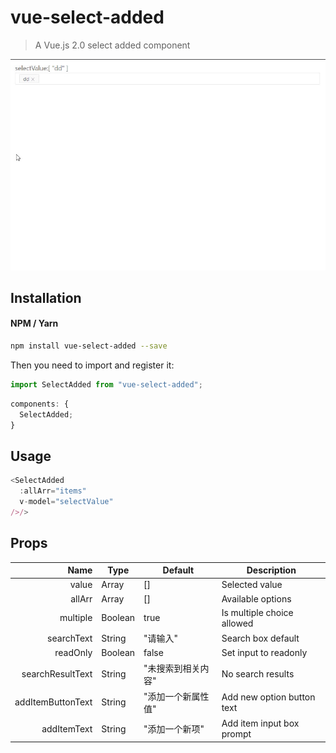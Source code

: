 # vue-select-added

> A Vue.js 2.0 select added component

<p align="center">
  <img src="demo.gif" width="750" alt="test"/>
</p>

## Installation

#### NPM / Yarn

```bash
npm install vue-select-added --save
```

Then you need to import and register it:

```js
import SelectAdded from "vue-select-added";
```

```js
components: {
  SelectAdded;
}
```

## Usage

```js
<SelectAdded
  :allArr="items"
  v-model="selectValue"
/>/>
```

## Props
| Name | Type | Default | Description |
| ---:| --- | ---| --- |
| value | Array | [] | Selected value |
| allArr | Array | [] | Available options |
| multiple | Boolean | true | Is multiple choice allowed |
| searchText | String | "请输入" | Search box default |
| readOnly | Boolean | false | Set input to readonly |
| searchResultText | String | "未搜索到相关内容" | No search results |
| addItemButtonText | String | "添加一个新属性值" | Add new option button text |
| addItemText | String | "添加一个新项" | Add item input box prompt |
